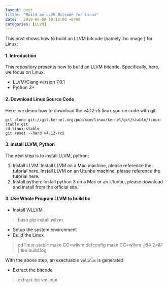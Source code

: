 ```yaml
---
layout: post
title:  "Build an LLVM Bitcode for Linux"
date:   2019-06-09 10:18:00 +0700
categories: [LLVM]
---
```


This post shows how to build an LLVM bitcode (namely .bc image ) for Linux;

#### 1. Introduction

This repository presents how to build an LLVM bitcode. Specifically, here, we focus on Linux.

 * LLVM/Clang version 7.0.1
 * Python 3+ 

#### 2. Download Linux Source Code

Here, we demo how to download the v4.12-r5 linux source code with git

```console
git clone git://git.kernel.org/pub/scm/linux/kernel/git/stable/linux-stable.git
cd linux-stable
git reset --hard v4.12-rc5
```

#### 3. Install LLVM, Python

The next step is to install LLVM, python;
 1. Install LLVM:
    Install LLVM on a Mac machine, please reference the tutorial here.
    Install LLVM on an Utunbu machine, please reference the tutorial here.
 2. Install python: Install python 3 on a Mac or an Utunbu, please download and install from the official site.

#### 3. Use Whole Program LLVM to build bc
 * Install WLLVM
 >bash pip install wllvm

 * Setup the system environment
 * Build the Linux
 >cd linux-stable make CC=wllvm defconfig make CC=wllvm -j64 2>&1 | tee build.log

 With the above step, an exectuable `vmlinux` is generated
 * Extract the bitcode
 >extract-bc vmlinux

